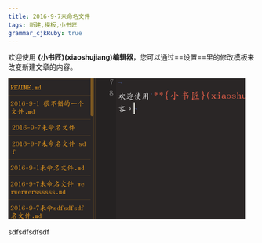 ```yaml
---
title: 2016-9-7未命名文件 
tags: 新建,模板,小书匠
grammar_cjkRuby: true
---
```



欢迎使用 **{小书匠}(xiaoshujiang)编辑器**，您可以通过==设置==里的修改模板来改变新建文章的内容。

![enter description here][1]


sdfsdfsdfsdf


  [1]: ./images/1473238520119.jpg "1473238520119.jpg"